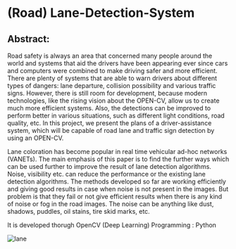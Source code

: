 # (Road) Lane-Detection-System


## Abstract:
Road safety   is   always   an   area   that   concerned   many people   around   the   world   and   systems   that   aid   the drivers    have    been    appearing    ever    since    cars    and computers were combined  to  make  driving  safer  and more efficient.   There are plenty of systems that are able to warn  drivers  about  different  types  of  dangers:  lane departure,  collision  possibility  and various  traffic  signs. However,  there  is  still  room  for  development,  because modern  technologies,  like  the  rising  vision  about  the OPEN-CV,   allow   us   to   create   much   more   efficient systems.   Also,   the   detections   can   be   improved   to perform  better  in  various  situations,  such  as  different light  conditions,  road  quality,  etc.  In  this  project,  we present  the  plans  of  a  driver-assistance  system,  which will be capable of road lane  and traffic sign detection  by using an OPEN-CV.  

Lane coloration has become popular in real time vehicular ad-hoc networks (VANETs). The main emphasis of this paper is to find the further ways which can be used further to improve the result of lane detection algorithms. Noise, visibility etc. can reduce the performance or the existing lane detection algorithms. The methods developed so far are working efficiently and giving good results in case when noise is not present in the images. But problem is that they fail or not give efficient results when there is any kind of noise or fog in the road images. The noise can be anything like dust, shadows, puddles, oil stains, tire skid marks, etc.

It is developed thorugh OpenCV (Deep Learning) 
Programming : Python

![lane](https://user-images.githubusercontent.com/28294942/137758174-63d7c31d-b9f9-4c95-8295-559cf0ab2593.jpeg)
